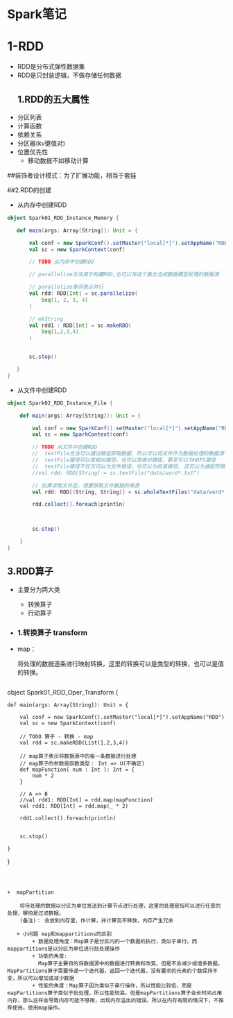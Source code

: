 # Spark笔记
# 1-RDD
+ RDD是分布式弹性数据集
+ RDD是只封装逻辑，不做存储任何数据
    ## 1.RDD的五大属性
+ 分区列表
+ 计算函数
+ 依赖关系
+ 分区器(kv键值对)
+ 位置优先性
    + 移动数据不如移动计算

##装饰者设计模式：为了扩展功能，相当于套娃

##2.RDD的创建
+ 从内存中创建RDD
 ```scala
object Spark01_RDD_Instance_Memory {

    def main(args: Array[String]): Unit = {

        val conf = new SparkConf().setMaster("local[*]").setAppName("RDD")
        val sc = new SparkContext(conf)

        // TODO 从内存中创建RDD

        // parallelize方法用于构建RDD,也可以将这个集合当成数据模型处理的数据源

        // parallelize单词表示并行
        val rdd: RDD[Int] = sc.parallelize(
            Seq(1, 2, 3, 4)
        )

        // mkString
        val rdd1 : RDD[Int] = sc.makeRDD(
            Seq(1,2,3,4)
        )


        sc.stop()

    }
}
```
+ 从文件中创建RDD
```scala
object Spark02_RDD_Instance_File {

    def main(args: Array[String]): Unit = {

        val conf = new SparkConf().setMaster("local[*]").setAppName("RDD")
        val sc = new SparkContext(conf)

        // TODO 从文件中创建RDD
        //  textFile方法可以通过路径获取数据，所以可以将文件作为数据处理的数据源
        //  textFile路径可以是相对路径，也可以是绝对路径，甚至可以为HDFS路径
        //  textFile路径不仅仅可以为文件路径，也可以为目录路径, 还可以为通配符路径
        //val rdd: RDD[String] = sc.textFile("data/word*.txt")

        // 如果读取文件后，想要获取文件数据的来源
        val rdd: RDD[(String, String)] = sc.wholeTextFiles("data/word*.txt")

        rdd.collect().foreach(println)



        sc.stop()

    }
}
```

## 3.RDD算子
+ 主要分为两大类 
    +  转换算子 
    +  行动算子
    
 + ###  1.转换算子 transform
+ map： 

    将处理的数据逐条进行映射转换，这里的转换可以是类型的转换，也可以是值的转换。


  ```scala
object Spark01_RDD_Oper_Transform {

    def main(args: Array[String]): Unit = {

        val conf = new SparkConf().setMaster("local[*]").setAppName("RDD")
        val sc = new SparkContext(conf)

        // TODO 算子 - 转换 - map
        val rdd = sc.makeRDD(List(1,2,3,4))

        // map算子表示将数据源中的每一条数据进行处理
        // map算子的参数是函数类型： Int => U(不确定)
        def mapFunction( num : Int ): Int = {
            num * 2
        }

        // A => B
        //val rdd1: RDD[Int] = rdd.map(mapFunction)
        val rdd1: RDD[Int] = rdd.map(_ * 2)

        rdd1.collect().foreach(println)


        sc.stop()

    }
}
```



+  mapPartition

    将待处理的数据以分区为单位发送到计算节点进行处理，这里的处理是指可以进行任意的处理，哪怕是过滤数据。
    (备注)： 会放到内存里，作计算，并计算完不释放，内存产生冗余
     
   + 小问题 map和mappartitions的区别
        + 数据处理角度：Map算子是分区内的一个数据的执行，类似于串行。而mappartitions是以分区为单位进行批处理操作  
        + 功能的角度: 
          Map算子主要目的将数据源中的数据进行转换和改变。但是不会减少或增多数据。MapPartitions算子需要传递一个迭代器，返回一个迭代器，没有要求的元素的个数保持不变，所以可以增加或减少数据
        + 性能的角度：Map算子因为类似于串行操作，所以性能比较低，而是mapPartitions算子类似于批处理，所以性能较高。但是mapPartitions算子会长时间占用内存，那么这样会导致内存可能不够用，出现内存溢出的错误。所以在内存有限的情况下，不推荐使用。使用map操作。
     
     
     
     
     
     
 

